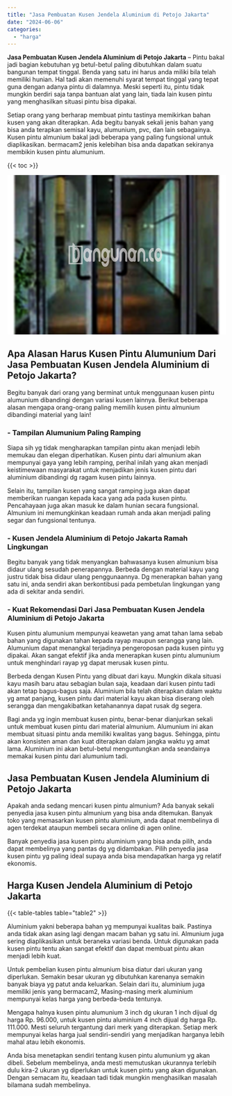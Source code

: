 ```yaml
---
title: "Jasa Pembuatan Kusen Jendela Aluminium di Petojo Jakarta"
date: "2024-06-06"
categories: 
  - "harga"
---
```


**Jasa Pembuatan Kusen Jendela Aluminium di Petojo Jakarta** – Pintu bakal jadi bagian kebutuhan yg betul-betul paling dibutuhkan dalam suatu bangunan tempat tinggal. Benda yang satu ini harus anda miliki bila telah memiliki hunian. Hal tadi akan memenuhi syarat tempat tinggal yang tepat guna dengan adanya pintu di dalamnya. Meski seperti itu, pintu tidak mungkin berdiri saja tanpa bantuan alat yang lain, tiada lain kusen pintu yang menghasilkan situasi pintu bisa dipakai.

Setiap orang yang berharap membuat pintu tastinya memikirkan bahan kusen yang akan diterapkan. Ada begitu banyak sekali jenis bahan yang bisa anda terapkan semisal kayu, alumunium, pvc, dan lain sebagainya. Kusen pintu almunium bakal jadi beberapa yang paling fungsional untuk diaplikasikan. bermacam2 jenis kelebihan bisa anda dapatkan sekiranya membikin kusen pintu alumunium.

{{< toc >}}

![Jasa Pembuatan Kusen Jendela Aluminium di Petojo Jakarta](/images/harga-kusen-jendela-alumunium-09.png)

## Apa Alasan Harus Kusen Pintu Alumunium Dari Jasa Pembuatan Kusen Jendela Aluminium di Petojo Jakarta?

Begitu banyak dari orang yang berminat untuk menggunaan kusen pintu alumunium dibandingi dengan variasi kusen lainnya. Berikut beberapa alasan mengapa orang-orang paling memilih kusen pintu almunium dibandingi material yang lain!

### \- Tampilan Alumunium Paling Ramping

Siapa sih yg tidak mengharapkan tampilan pintu akan menjadi lebih memukau dan elegan diperhatikan. Kusen pintu dari almunium akan mempunyai gaya yang lebih ramping, perihal inilah yang akan menjadi keistimewaan masyarakat untuk menjadikan jenis kusen pintu dari aluminium dibandingi dg ragam kusen pintu lainnya.

Selain itu, tampilan kusen yang sangat ramping juga akan dapat memberikan ruangan kepada kaca yang ada pada kusen pintu. Pencahayaan juga akan masuk ke dalam hunian secara fungsional. Almunium ini memungkinkan keadaan rumah anda akan menjadi paling segar dan fungsional tentunya.

### \- Kusen Jendela Aluminium di Petojo Jakarta Ramah Lingkungan

Begitu banyak yang tidak menyangkan bahwasanya kusen almunium bisa didaur ulang sesudah penerapannya. Berbeda dengan material kayu yang justru tidak bisa didaur ulang penggunaannya. Dg menerapkan bahan yang satu ini, anda sendiri akan berkontibusi pada pembetulan lingkungan yang ada di sekitar anda sendiri.

### \- Kuat Rekomendasi Dari Jasa Pembuatan Kusen Jendela Aluminium di Petojo Jakarta

Kusen pintu alumunium mempunyai keawetan yang amat tahan lama sebab bahan yang digunakan tahan kepada rayap maupun serangga yang lain. Alumunium dapat menangkal terjadinya pengeroposan pada kusen pintu yg dipakai. Akan sangat efektif jika anda menerapkan kusen pintu alumunium untuk menghindari rayap yg dapat merusak kusen pintu.

Berbeda dengan Kusen Pintu yang dibuat dari kayu. Mungkin dikala situasi kayu masih baru atau sebagian bulan saja, keadaan dari kusen pintu tadi akan tetap bagus-bagus saja. Aluminium bila telah diterapkan dalam waktu yg amat panjang, kusen pintu dari material kayu akan bisa diserang oleh serangga dan mengakibatkan ketahanannya dapat rusak dg segera.

Bagi anda yg ingin membuat kusen pintu, benar-benar dianjurkan sekali untuk membuat kusen pintu dari material almunium. Alumunium ini akan membuat situasi pintu anda memiliki kwalitas yang bagus. Sehingga, pintu akan konsisten aman dan kuat diterapkan dalam jangka waktu yg amat lama. Aluminium ini akan betul-betul menguntungkan anda seandainya memakai kusen pintu dari alumunium tadi.

## Jasa Pembuatan Kusen Jendela Aluminium di Petojo Jakarta

Apakah anda sedang mencari kusen pintu almunium? Ada banyak sekali penyedia jasa kusen pintu almunium yang bisa anda ditemukan. Banyak toko yang memasarkan kusen pintu aluminium, anda dapat membelinya di agen terdekat ataupun membeli secara online di agen online.

Banyak penyedia jasa kusen pintu aluminium yang bisa anda pilih, anda dapat membelinya yang pantas dg yg didambakan. Pilih penyedia jasa kusen pintu yg paling ideal supaya anda bisa mendapatkan harga yg relatif ekonomis.

## Harga Kusen Jendela Aluminium di Petojo Jakarta

{{< table-tables table="table2" >}}

Aluminium yakni beberapa bahan yg mempunyai kualitas baik. Pastinya anda tidak akan asing lagi dengan macam bahan yg satu ini. Almunium juga sering diaplikasikan untuk beraneka variasi benda. Untuk digunakan pada kusen pintu tentu akan sangat efektif dan dapat membuat pintu akan menjadi lebih kuat.

Untuk pembelian kusen pintu almunium bisa diatur dari ukuran yang diperlukan. Semakin besar ukuran yg dibutuhkan karenanya semakin banyak biaya yg patut anda keluarkan. Selain dari itu, aluminium juga memiliki jenis yang bermacam2, Masing-masing merk aluminium mempunyai kelas harga yang berbeda-beda tentunya.

Mengapa halnya kusen pintu alumunium 3 inch dg ukuran 1 inch dijual dg harga Rp. 96.000, untuk kusen pintu aluminium 4 inch dijual dg harga Rp. 111.000. Mesti seluruh tergantung dari merk yang diterapkan. Setiap merk mempunyai kelas harga jual sendiri-sendiri yang menjadikan harganya lebih mahal atau lebih ekonomis.

Anda bisa menetapkan sendiri tentang kusen pintu alumunium yg akan dibeli. Sebelum membelinya, anda mesti memutuskan ukurannya terlebih dulu kira-2 ukuran yg diperlukan untuk kusen pintu yang akan digunakan. Dengan semacam itu, keadaan tadi tidak mungkin menghasilkan masalah bilamana sudah membelinya.
